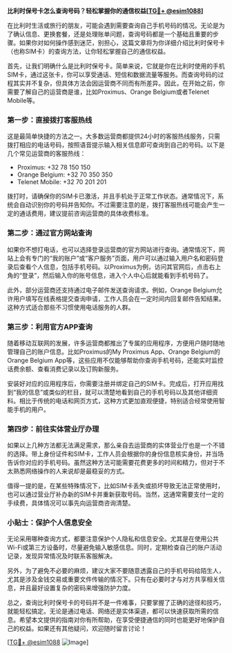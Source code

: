**比利时保号卡怎么查询号码？轻松掌握你的通信权益[[TG💪+ @esim1088](https://t.me/s/esim1088)]**

在比利时生活或旅行的朋友，可能会遇到需要查询自己手机号码的情况。无论是为了确认信息、更换套餐，还是处理账单问题，查询号码都是一个基础且重要的步骤。如果你对如何操作感到迷茫，别担心，这篇文章将为你详细介绍比利时保号卡（也称SIM卡）的查询方法，让你轻松掌握自己的通信权益。

首先，让我们明确什么是比利时保号卡。简单来说，它就是你在比利时使用的手机SIM卡，通过这张卡，你可以享受通话、短信和数据流量等服务。而查询号码的过程其实并不复杂，但具体方法会因运营商不同而有所差异。因此，在开始之前，你需要了解自己的运营商是谁，比如Proximus、Orange Belgium或者Telenet Mobile等。

### **第一步：直接拨打客服热线**

这是最简单快捷的方法之一。大多数运营商都提供24小时的客服热线服务，只需拨打相应的电话号码，按照语音提示输入相关信息即可查询到自己的号码。以下是几个常见运营商的客服热线：

- Proximus: +32 78 150 150
- Orange Belgium: +32 70 350 350
- Telenet Mobile: +32 70 201 201

拨打时，请确保你的SIM卡已激活，并且手机处于正常工作状态。通常情况下，系统会自动识别你的号码并告知你。不过需要注意的是，拨打客服热线可能会产生一定的通话费用，建议提前咨询运营商的具体收费标准。

### **第二步：通过官方网站查询**

如果你不想打电话，也可以选择登录运营商的官方网站进行查询。通常情况下，网站上会有专门的“我的账户”或“客户服务”页面，用户可以通过输入用户名和密码登录后查看个人信息，包括手机号码。以Proximus为例，访问其官网后，点击右上角的“登录”，然后输入你的账号信息，进入个人中心后就能看到手机号码了。

此外，部分运营商还支持通过电子邮件发送查询请求。例如，Orange Belgium允许用户填写在线表格提交查询申请，工作人员会在一定时间内回复邮件告知结果。这种方式适合那些不习惯使用电话服务的人群。

### **第三步：利用官方APP查询**

随着移动互联网的发展，许多运营商都推出了专属的应用程序，方便用户随时随地管理自己的账户信息。比如Proximus的My Proximus App、Orange Belgium的Orange Belgium App等，这些应用不仅能够帮助你查询手机号码，还能实时监控话费余额、查看消费记录以及订购新服务。

安装好对应的应用程序后，你需要注册并绑定自己的SIM卡。完成后，打开应用找到“我的信息”或类似的栏目，就可以清楚地看到自己的手机号码以及其他详细资料。相比于传统的电话和网页方式，这种方式更加直观便捷，特别适合经常使用智能手机的用户。

### **第四步：前往实体营业厅办理**

如果以上几种方法都无法满足需求，那么亲自去运营商的实体营业厅也是一个不错的选择。带上身份证件和SIM卡，工作人员会根据你的身份信息核实身份，并当场告诉你对应的手机号码。虽然这种方法可能需要花费更多的时间和精力，但对于不太熟悉网络操作的人来说却是最稳妥的方式。

值得一提的是，在某些特殊情况下，比如SIM卡丢失或损坏导致无法正常使用时，也可以通过营业厅补办新的SIM卡并重新获取号码。当然，这通常需要支付一定的手续费，具体情况可以事先向运营商咨询清楚。

### **小贴士：保护个人信息安全**

无论采用哪种查询方式，都要注意保护个人隐私和信息安全。尤其是在使用公共Wi-Fi或第三方设备时，尽量避免输入敏感信息。同时，定期检查自己的账户活动记录，发现异常情况及时联系客服解决。

另外，为了避免不必要的麻烦，建议大家不要随意透露自己的手机号码给陌生人，尤其是涉及金钱交易或重要文件传输的情况下。只有在必要时才与对方共享相关信息，并且最好设置复杂的密码来增强防护力度。

总之，查询比利时保号卡的号码并不是一件难事，只要掌握了正确的途径和技巧，就能轻松搞定。无论是通过电话、网络还是实体渠道，都可以快速获取所需的信息。希望本文提供的指南对你有所帮助，在享受便捷通信的同时也能更好地保护自己的权益。如果还有其他疑问，欢迎随时留言讨论！

[[TG💪+ @esim1088](https://t.me/s/esim1088) ![Image](https://i.postimg.cc/4NQfJmqS/Snipaste-2025-05-13-00-14-12.png)]